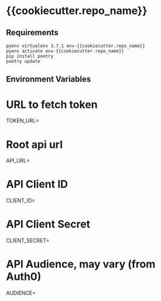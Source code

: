 # {{cookiecutter.repo_name}}


## Requirements

```
pyenv virtualenv 3.7.1 env-{{cookiecutter.repo_name}}
pyenv activate env-{{cookiecutter.repo_name}}
pip install poetry
poetry update
```


## Environment Variables

# URL to fetch token
TOKEN_URL=
# Root api url
API_URL=
# API Client ID
CLIENT_ID=
# API Client Secret
CLIENT_SECRET=
# API Audience, may vary (from Auth0)
AUDIENCE=